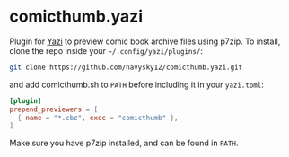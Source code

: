 # comicthumb.yazi

Plugin for [Yazi](https://github.com/sxyazi/yazi) to preview comic book archive files using p7zip. To install, clone the repo inside your `~/.config/yazi/plugins/`:

```bash
git clone https://github.com/navysky12/comicthumb.yazi.git
```

and add comicthumb.sh to `PATH` before including it in your `yazi.toml`:

```toml
[plugin]
prepend_previewers = [
  { name = "*.cbz", exec = "comicthumb" },
]
```

Make sure you have p7zip installed, and can be found in `PATH`.


